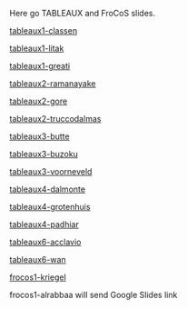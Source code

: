 Here go TABLEAUX and FroCoS slides.


[tableaux1-classen](tableaux1-classen.pdf)

[tableaux1-litak](tableaux1-litak.pdf)

[tableaux1-greati](tableaux1-greati.pdf)


[tableaux2-ramanayake](tableaux2-ramanayake.pdf)

[tableaux2-gore](tableaux2-gore.pdf)

[tableaux2-truccodalmas](tableaux2-truccodalmas.pdf)


[tableaux3-butte](tableaux3-butte.pdf)

[tableaux3-buzoku](tableaux3-buzoku.pdf)

[tableaux3-voorneveld](tableaux3-voorneveld.pdf)



[tableaux4-dalmonte](tableaux4-dalmonte.pdf)

[tableaux4-grotenhuis](tableaux4-grotenhuis.pdf)

[tableaux4-padhiar](tableaux4-padhiar.pdf)


[tableaux6-acclavio](tableaux6-acclavio.pdf)

[tableaux6-wan](tableaux6-wan.pdf)


[frocos1-kriegel](frocos1-kriegel.pdf)

frocos1-alrabbaa will send Google Slides link


